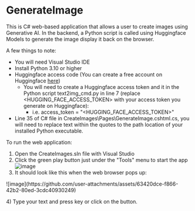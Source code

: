 # GenerateImage
This is C# web-based application that allows a user to create images using Generative AI.  In the backend, a Python script is called using Huggingface Models to generate the image display it back on the browser.

<bold>A few things to note:</bold>
- You will need Visual Studio IDE
- Install Python 3.10 or higher
- Huggingface access code (You can create a free account on Huggingface <a href="https://huggingface.co/">here</a>)
  - You will need to create a Huggingface access token and it in the Python script text2img_cmd.py in line 7 (replace <HUGGING_FACE_ACCESS_TOKEN> with your access token you generate on Huggingface):
    - i.e. access_token = "<HUGGING_FACE_ACCESS_TOKEN>"
- Line 35 of C# file in CreateImages\Pages\GenerateImage.cshtml.cs, you will need to replace text within the quotes to the path location of your installed Python executable.

To run the web application:
1) Open the CreateImages.sln file with Visual Studio
2) Click the green play button just under the "Tools" menu to start the app ![image](https://github.com/user-attachments/assets/97ec9c64-7685-4800-a161-2a223402f8b9)
3) It should look like this when the web browser pops up:
<p>
 ![image](https://github.com/user-attachments/assets/63420dce-f866-42b2-80ed-3cdc40930249)
</p>
4) Type your text and press <Enter> key or click on the <Generate> button.
